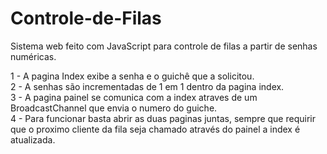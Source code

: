 # Controle-de-Filas
Sistema web feito com JavaScript para controle de filas a partir de senhas numéricas.

1 - A pagina Index exibe a senha e o guichê que a solicitou. <br>
2 - A senhas são incrementadas de 1 em 1 dentro da pagina index. <br>
3 - A pagina painel se comunica com a index atraves de um BroadcastChannel que envia o numero do guiche. <br>
4 - Para funcionar basta abrir as duas paginas juntas, sempre que requirir que o proximo cliente da fila seja chamado através do painel a index é atualizada. <br>
